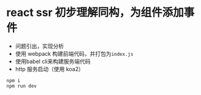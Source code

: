 # react ssr 初步理解同构，为组件添加事件

* 问题引出，实现分析
* 使用 webpack 构建前端代码，并打包为`index.js`
* 使用babel cli来构建服务端代码
*  http 服务启动（使用 koa2）


```
npm i 
npm run dev 
```